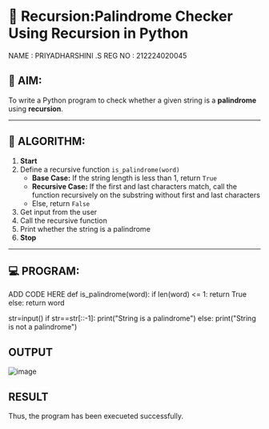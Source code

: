 # 🔁 Recursion:Palindrome Checker Using Recursion in Python
NAME : PRIYADHARSHINI .S
REG NO : 212224020045
## 🎯 AIM:
To write a Python program to check whether a given string is a **palindrome** using **recursion**.

---

## 🧠 ALGORITHM:

1. **Start**
2. Define a recursive function `is_palindrome(word)`
   - **Base Case:** If the string length is less than 1, return `True`
   - **Recursive Case:** If the first and last characters match, call the function recursively on the substring without first and last characters
   - Else, return `False`
3. Get input from the user
4. Call the recursive function
5. Print whether the string is a palindrome
6. **Stop**

---

## 💻 PROGRAM:
ADD CODE HERE
  def is_palindrome(word):
      if len(word) <= 1:
          return True
      else:
          return word

  str=input()
  if str==str[::-1]:
      print("String is a palindrome")
  else:
      print("String is not a palindrome")
## OUTPUT
![image](https://github.com/user-attachments/assets/30581954-a6b0-41d6-a84c-06829f7f5885)

## RESULT
Thus, the program has been execueted successfully.

